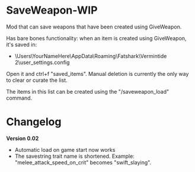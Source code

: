 # SaveWeapon-WIP
Mod that can save weapons that have been created using GiveWeapon.

Has bare bones functionality: when an item is created using GiveWeapon, it's saved in: 
 - \Users\YourNameHere\AppData\Roaming\Fatshark\Vermintide 2\user_settings.config

Open it and ctrl+f "saved_items". Manual deletion is currently the only way to clear or curate the list.

The items in this list can be created using the "/saveweapon_load" command.
 
 
# Changelog

**Version 0.02**
  - Automatic load on game start now works
  - The savestring trait name is shortened. Example: "melee_attack_speed_on_crit" becomes "swift_slaying".
